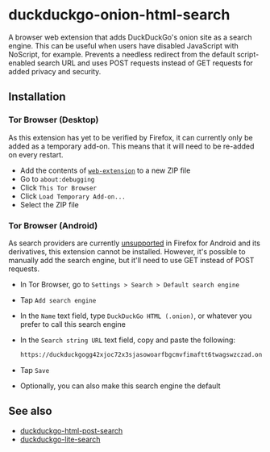 # duckduckgo-onion-html-search

A browser web extension that adds DuckDuckGo's onion site as a search engine.
This can be useful when users have disabled JavaScript with NoScript, for example.
Prevents a needless redirect from the default script-enabled search URL
and uses POST requests instead of GET requests for added privacy and security.

## Installation

### Tor Browser (Desktop)

As this extension has yet to be verified by Firefox, it can currently only be
added as a temporary add-on. This means that it will need to be re-added on
every restart.

- Add the contents of [`web-extension`](./web-extension) to a new ZIP file
- Go to `about:debugging`
- Click `This Tor Browser`
- Click `Load Temporary Add-on...`
- Select the ZIP file

<!-- Only applies to a verified extension: 
- Add the contents of [`web-extension`](./web-extension) to a ZIP file
- Go to `about:addons`
- Click the settings icon
- Click `Install Add-on from File...`
- Select the ZIP file
-->

### Tor Browser (Android)

As search providers are currently [unsupported][android-support] in Firefox for
Android and its derivatives, this extension cannot be installed. However, it's
possible to manually add the search engine, but it'll need to use GET
instead of POST requests.

- In Tor Browser, go to `Settings > Search > Default search engine`
- Tap `Add search engine`
- In the `Name` text field, type `DuckDuckGo HTML (.onion)`,
  or whatever you prefer to call this search engine
- In the `Search string URL` text field, copy and paste the following:
  
  ```txt
  https://duckduckgogg42xjoc72x3sjasowoarfbgcmvfimaftt6twagswzczad.onion/html?q=%s
  ```

- Tap `Save`
- Optionally, you can also make this search engine the default

## See also

- [duckduckgo-html-post-search](https://github.com/KiaraGrouwstra/duckduckgo-html-post-search)
- [duckduckgo-lite-search](https://github.com/andis-sprinkis/duckduckgo-lite-search)

[android-support]: https://developer.mozilla.org/en-US/docs/Mozilla/Add-ons/WebExtensions/manifest.json/chrome_settings_overrides#browser_compatibility

